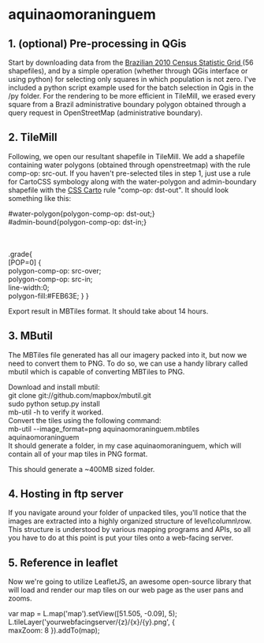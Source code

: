 # aquinaomoraninguem

<h2>1. (optional) Pre-processing in QGis</h2>
<p>Start by downloading data from the <a href="http://mapasinterativos.ibge.gov.br/grade/default.html"> Brazilian 2010 Census Statistic Grid </a> (56 shapefiles), and by a simple operation (whether through QGis interface or using python) for selecting only squares in which population is not zero. I've included a python script example used for the batch selection in Qgis in the /py folder. For the rendering to be more efficient in TileMill, we erased every square from a Brazil administrative boundary polygon obtained through a query request in OpenStreetMap (administrative boundary). </p>

<h2>2. TileMill</h2>
<p>Following, we open our resultant shapefile in TileMill. We add a shapefile containing water polygons (obtained through openstreetmap) with the rule comp-op: src-out. If you haven't pre-selected tiles in step 1, just use a rule for CartoCSS symbology along with the water-polygon and admin-boundary shapefile with the <a href="http://tilemill-project.github.io/tilemill/docs/manual/carto/">CSS Carto</a> rule "comp-op: dst-out". It should look something like this:
  
  #water-polygon{polygon-comp-op: dst-out;}
  <br/>#admin-bound{polygon-comp-op: dst-in;}

<br/><br/>.grade{
  <br/>[POP=0] {
  <br/>polygon-comp-op: src-over;
  <br/>polygon-comp-op: src-in;
  <br/>line-width:0;
 <br/>polygon-fill:#FEB63E;
 }
  }
  
  Export result in MBTiles format. It should take about 14 hours.</p>

<h2>3. MButil</h2>
<p>The MBTiles file generated has all our imagery packed into it, but now we need to convert them to PNG. To do so, we can use a handy library called mbutil which is capable of converting MBTiles to PNG.

Download and install mbutil: 
<br/>git clone git://github.com/mapbox/mbutil.git
<br/>sudo python setup.py install
<br/>mb-util -h to verify it worked.
<br/>Convert the tiles using the following command: 
<br/>mb-util --image_format=png aquinaomoraninguem.mbtiles aquinaomoraninguem
<br/>It should generate a folder, in my case aquinaomoraninguem, which will contain all of your map tiles in PNG format. 

This should generate a ~400MB sized folder.</p>

<h2>4. Hosting in ftp server</h2>
<p>If you navigate around your folder of unpacked tiles, you'll notice that the images are extracted into a highly organized structure of level\column\row. This structure is understood by various mapping programs and APIs, so all you have to do at this point is put your tiles onto a web-facing server.</p>

<h2>5. Reference in leaflet</h2>
<p>Now we're going to utilize LeafletJS, an awesome open-source library that will load and render our map tiles on our web page as the user pans and zooms.

var map = L.map('map').setView([51.505, -0.09], 5);  
L.tileLayer('yourwebfacingserver/{z}/{x}/{y}.png', {  
  maxZoom: 8
}).addTo(map);</p>

  
